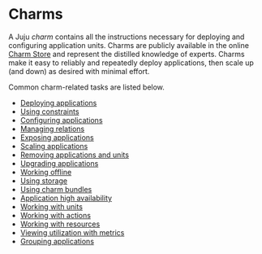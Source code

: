 # Charms

A Juju *charm* contains all the instructions necessary for deploying and
configuring application units. Charms are publicly available in the online
[Charm Store][charm-store] and represent the distilled knowledge of experts.
Charms make it easy to reliably and repeatedly deploy applications, then scale
up (and down) as desired with minimal effort.

Common charm-related tasks are listed below.

 - [Deploying applications][charms-deploying]
 - [Using constraints][charms-constraints]
 - [Configuring applications][charms-config]
 - [Managing relations][charms-relations]
 - [Exposing applications][charms-exposing]
 - [Scaling applications][charms-scaling]
 - [Removing applications and units][charms-destroy]
 - [Upgrading applications][charms-upgrading]
 - [Working offline][charms-offline]
 - [Using storage][charms-storage]
 - [Using charm bundles][charms-bundles]
 - [Application high availability][charms-ha]
 - [Working with units][charms-working-with-units]
 - [Working with actions][charms-actions]
 - [Working with resources][charms-resources]
 - [Viewing utilization with metrics][charms-metrics]
 - [Grouping applications][charms-service-groups]


<!-- LINKS -->

[charm-store]: https://jujucharms.com/store
[charms-deploying]: ./charms-deploying.md
[charms-constraints]: ./charms-constraints.md
[charms-config]: ./charms-config.md
[charms-relations]: ./charms-relations.md
[charms-exposing]: ./charms-exposing.md
[charms-scaling]: ./charms-scaling.md
[charms-destroy]: ./charms-destroy.md
[charms-upgrading]: ./charms-upgrading.md
[charms-offline]: ./charms-offline.md
[charms-storage]: ./charms-storage.md
[charms-bundles]: ./charms-bundles.md
[charms-ha]: ./charms-ha.md
[charms-working-with-units]: ./charms-working-with-units.md
[charms-actions]: ./actions.md
[charms-resources]: ./charms-resources.md
[charms-metrics]: ./charms-metrics.md
[charms-service-groups]: ./charms-service-groups.md
